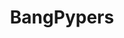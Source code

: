 ---
title : "BangPypers"
logo : "assets/images/community_partners/bangpypers.png"
twitter : "BangPypers"
website: "https://bangalore.python.org.in/"
---